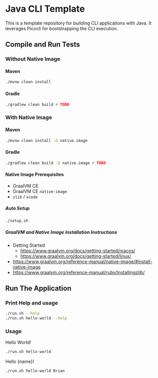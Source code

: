 # Java CLI Template

This is a template repository for building CLI applications with Java.  It leverages Picocli for 
bootstrapping the CLI execution.

## Compile and Run Tests

### Without Native Image

#### Maven
```sh
./mvnw clean install
```

#### Gradle
```sh
./gradlew clean build # TODO
```

### With Native Image

#### Maven
```sh
./mvnw clean install -D native.image
```

#### Gradle
```sh
./gradlew clean build -D native.image # TODO
```

#### Native Image Prerequisites
- GraalVM CE
- GraalVM CE `native-image`
- `zlib` / `xcode`

##### Auto Setup
```sh
./setup.sh
```

##### GraalVM and Native Image Installation Instructions
- Getting Started
  - https://www.graalvm.org/docs/getting-started/macos/
  - https://www.graalvm.org/docs/getting-started/linux/
- https://www.graalvm.org/reference-manual/native-image/#install-native-image
- https://www.graalvm.org/reference-manual/ruby/Installingzlib/

## Run The Application

### Print Help and usage
```sh
./run.sh --help
./run.sh hello-world --help
```
### Usage

Hello World!
```sh
./run.sh hello-world
```

Hello {name}!
```sh
./run.sh hello-world Brian
```
